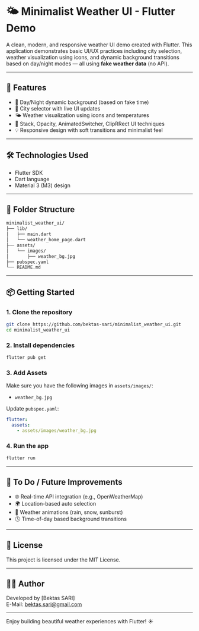 # 🌤️ Minimalist Weather UI - Flutter Demo

A clean, modern, and responsive weather UI demo created with Flutter. 
This application demonstrates basic UI/UX practices including city selection, 
weather visualization using icons, and dynamic background transitions based on 
day/night modes — all using **fake weather data** (no API).

---

## 🚀 Features

- 🌇 Day/Night dynamic background (based on fake time)
- 🌆 City selector with live UI updates
- 🌤️ Weather visualization using icons and temperatures
- 🧱 Stack, Opacity, AnimatedSwitcher, ClipRRect UI techniques
- 💡 Responsive design with soft transitions and minimalist feel

---

## 🛠️ Technologies Used

- Flutter SDK
- Dart language
- Material 3 (M3) design

---

## 📁 Folder Structure

```bash
minimalist_weather_ui/
├── lib/
│   ├── main.dart
│   └── weather_home_page.dart
├── assets/
│   └── images/
│       ├── weather_bg.jpg
├── pubspec.yaml
└── README.md
```

---

## 📦 Getting Started

### 1. Clone the repository
```bash
git clone https://github.com/bektas-sari/minimalist_weather_ui.git
cd minimalist_weather_ui
```

### 2. Install dependencies
```bash
flutter pub get
```

### 3. Add Assets
Make sure you have the following images in `assets/images/`:
- `weather_bg.jpg`

Update `pubspec.yaml`:
```yaml
flutter:
  assets:
    - assets/images/weather_bg.jpg
```

### 4. Run the app
```bash
flutter run
```

---

## 🔧 To Do / Future Improvements

- 🌐 Real-time API integration (e.g., OpenWeatherMap)
- 🌍 Location-based auto selection
- 🌈 Weather animations (rain, snow, sunburst)
- 🕓 Time-of-day based background transitions

---

## 📄 License

This project is licensed under the MIT License. 

---

## 👨‍💻 Author

Developed by [Bektas SARI]  
E-Mail: bektas.sari@gmail.com

---

Enjoy building beautiful weather experiences with Flutter! ☀️
